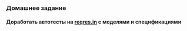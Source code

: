 ### Домашнее задание

#### Доработать автотесты на [**reqres.in**](https://reqres.in/) с моделями и спецификациями